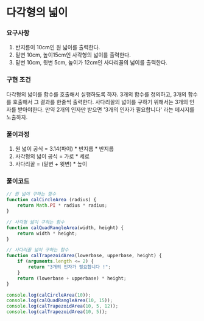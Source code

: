 # 다각형의 넓이

### 요구사항

1. 반지름이 10cm인 원 넓이를 출력한다.
2. 밑변 10cm, 높이15cm인 사각형의 넓이를 출력한다.
3. 밑변 10cm, 윗변 5cm, 높이가 12cm인 사다리꼴의 넓이를 출력한다.



### 구현 조건

다각형의 넓이를 함수를 호출해서 실행하도록 하자. 3개의 함수를 정의하고, 3개의 함수를 호출해서 그 결과를 한줄씩 출력한다. 사다리꼴의 넓이를 구하기 위해서는 3개의 인자를 받아야한다. 만약 2개의 인자만 받으면 '3개의 인자가 필요합니다' 라는 메시지를 노출하자.



### 풀이과정

1. 원 넓이 공식 = 3.14(파이) * 반지름 * 반지름
2. 사각형의 넓이 공식 = 가로 * 세로
3. 사다리꼴 = (밑변 + 윗변) * 높이



### 풀이코드

```javascript
// 원 넓이 구하는 함수
function calCircleArea (radius) {
    return Math.PI * radius * radius;
}

// 사각형 넓이 구하는 함수
function calQuadRangleArea(width, height) {
    return width * height;
}

// 사다리꼴 넓이 구하는 함수
function calTrapezoidArea(lowerbase, upperbase, height) {
    if (arguments.length <= 2) {
        return "3개의 인자가 필요합니다 !";
    }
    return (lowerbase + upperbase) * height;
}

console.log(calCircleArea(10));
console.log(calQuadRangleArea(10, 15));
console.log(calTrapezoidArea(10, 5, 12));
console.log(calTrapezoidArea(10, 5));
```

